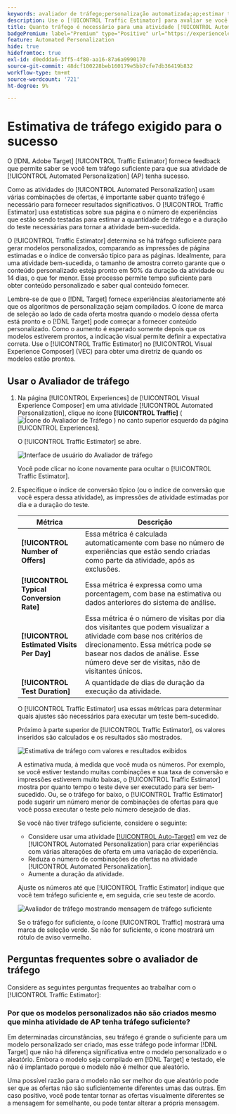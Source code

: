 ```yaml
---
keywords: avaliador de tráfego;personalização automatizada;ap;estimar tráfego;traffic estimor;automated personalization;ap;estimate traffic
description: Use o [!UICONTROL Traffic Estimator] para avaliar se você tem tráfego suficiente para uma atividade [!UICONTROL Automated Personalization] ser bem-sucedida.
title: Quanto tráfego é necessário para uma atividade [!UICONTROL Automated Personalization] bem-sucedida?
badgePremium: label="Premium" type="Positive" url="https://experienceleague.adobe.com/docs/target/using/introduction/intro.html?lang=en#premium newtab=true" tooltip="Consulte o que está incluído no Target Premium."
feature: Automated Personalization
hide: true
hidefromtoc: true
exl-id: d0eddda6-3ff5-4f80-aa16-87a6a9990170
source-git-commit: 48dcf100228beb160179e5bb7cfe7db36419b832
workflow-type: tm+mt
source-wordcount: '721'
ht-degree: 9%

---
```


# Estimativa de tráfego exigido para o sucesso

O [!DNL Adobe Target] [!UICONTROL Traffic Estimator] fornece feedback que permite saber se você tem tráfego suficiente para que sua atividade de [!UICONTROL Automated Personalization] (AP) tenha sucesso.

Como as atividades do [!UICONTROL Automated Personalization] usam várias combinações de ofertas, é importante saber quanto tráfego é necessário para fornecer resultados significativos. O [!UICONTROL Traffic Estimator] usa estatísticas sobre sua página e o número de experiências que estão sendo testadas para estimar a quantidade de tráfego e a duração do teste necessárias para tornar a atividade bem-sucedida.

O [!UICONTROL Traffic Estimator] determina se há tráfego suficiente para gerar modelos personalizados, comparando as impressões de página estimadas e o índice de conversão típico para as páginas. Idealmente, para uma atividade bem-sucedida, o tamanho de amostra correto garante que o conteúdo personalizado esteja pronto em 50% da duração da atividade ou 14 dias, o que for menor. Esse processo permite tempo suficiente para obter conteúdo personalizado e saber qual conteúdo fornecer.

Lembre-se de que o [!DNL Target] fornece experiências aleatoriamente até que os algoritmos de personalização sejam compilados. O ícone de marca de seleção ao lado de cada oferta mostra quando o modelo dessa oferta está pronto e o [!DNL Target] pode começar a fornecer conteúdo personalizado. Como o aumento é esperado somente depois que os modelos estiverem prontos, a indicação visual permite definir a expectativa correta. Use o [!UICONTROL Traffic Estimator] no [!UICONTROL Visual Experience Composer] (VEC) para obter uma diretriz de quando os modelos estão prontos.

## Usar o Avaliador de tráfego

1. Na página [!UICONTROL Experiences] de [!UICONTROL Visual Experience Composer] em uma atividade [!UICONTROL Automated Personalization], clique no ícone **[!UICONTROL Traffic]** ( ![Ícone do Avaliador de Tráfego](/help/main/assets/icons/Gauge2.svg) ) no canto superior esquerdo da página [!UICONTROL Experiences].

   O [!UICONTROL Traffic Estimator] se abre.

   ![Interface de usuário do Avaliador de tráfego](assets/ap-est.png)

   Você pode clicar no ícone novamente para ocultar o [!UICONTROL Traffic Estimator].

1. Especifique o índice de conversão típico (ou o índice de conversão que você espera dessa atividade), as impressões de atividade estimadas por dia e a duração do teste.

   | Métrica | Descrição |
   | --- | --- |
   | **[!UICONTROL Number of Offers]** | Essa métrica é calculada automaticamente com base no número de experiências que estão sendo criadas como parte da atividade, após as exclusões. |
   | **[!UICONTROL Typical Conversion Rate]** | Essa métrica é expressa como uma porcentagem, com base na estimativa ou dados anteriores do sistema de análise. |
   | **[!UICONTROL Estimated Visits Per Day]** | Essa métrica é o número de visitas por dia dos visitantes que podem visualizar a atividade com base nos critérios de direcionamento. Essa métrica pode se basear nos dados de análise. Esse número deve ser de visitas, não de visitantes únicos. |
   | **[!UICONTROL Test Duration]** | A quantidade de dias de duração da execução da atividade. |

   O [!UICONTROL Traffic Estimator] usa essas métricas para determinar quais ajustes são necessários para executar um teste bem-sucedido.

   Próximo à parte superior de [!UICONTROL Traffic Estimator], os valores inseridos são calculados e os resultados são mostrados.

   ![Estimativa de tráfego com valores e resultados exibidos](assets/ap-est-no.png)

   A estimativa muda, à medida que você muda os números. Por exemplo, se você estiver testando muitas combinações e sua taxa de conversão e impressões estiverem muito baixas, o [!UICONTROL Traffic Estimator] mostra por quanto tempo o teste deve ser executado para ser bem-sucedido. Ou, se o tráfego for baixo, o [!UICONTROL Traffic Estimator] pode sugerir um número menor de combinações de ofertas para que você possa executar o teste pelo número desejado de dias.

   Se você não tiver tráfego suficiente, considere o seguinte:

   * Considere usar uma atividade [[!UICONTROL Auto-Target]](/help/main/c-activities/auto-target/auto-target-to-optimize.md) em vez de [!UICONTROL Automated Personalization] para criar experiências com várias alterações de oferta em uma variação de experiência.
   * Reduza o número de combinações de ofertas na atividade [!UICONTROL Automated Personalization].
   * Aumente a duração da atividade.

   Ajuste os números até que [!UICONTROL Traffic Estimator] indique que você tem tráfego suficiente e, em seguida, crie seu teste de acordo.

   ![Avaliador de tráfego mostrando mensagem de tráfego suficiente](assets/ap-est-yes.png)

   Se o tráfego for suficiente, o ícone [!UICONTROL Traffic] mostrará uma marca de seleção verde. Se não for suficiente, o ícone mostrará um rótulo de aviso vermelho.

## Perguntas frequentes sobre o avaliador de tráfego

Considere as seguintes perguntas frequentes ao trabalhar com o [!UICONTROL Traffic Estimator]:

### Por que os modelos personalizados não são criados mesmo que minha atividade de AP tenha tráfego suficiente?

Em determinadas circunstâncias, seu tráfego é grande o suficiente para um modelo personalizado ser criado, mas esse tráfego pode informar [!DNL Target] que não há diferença significativa entre o modelo personalizado e o aleatório. Embora o modelo seja compilado em [!DNL Target] e testado, ele não é implantado porque o modelo não é melhor que aleatório.

Uma possível razão para o modelo não ser melhor do que aleatório pode ser que as ofertas não são suficientemente diferentes umas das outras. Em caso positivo, você pode tentar tornar as ofertas visualmente diferentes se a mensagem for semelhante, ou pode tentar alterar a própria mensagem.

